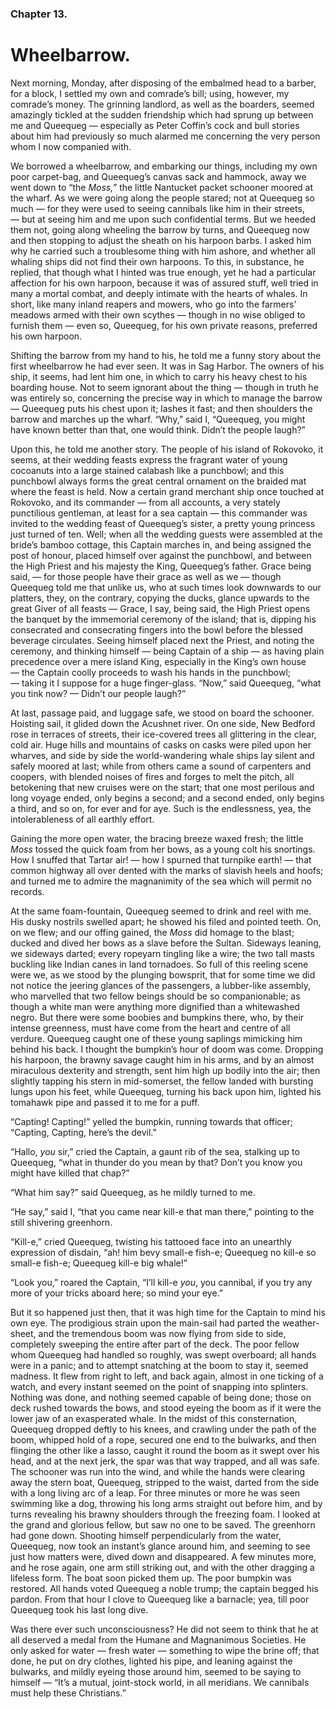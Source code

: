 ### Chapter 13. 
Wheelbarrow.
============


Next morning, Monday, after disposing of the embalmed head to a barber, for a
block, I settled my own and comrade’s bill; using, however, my comrade’s money.
The grinning landlord, as well as the boarders, seemed amazingly tickled at the
sudden friendship which had sprung up between me and Queequeg — especially as
Peter Coffin’s cock and bull stories about him had previously so much alarmed
me concerning the very person whom I now companied with.

We borrowed a wheelbarrow, and embarking our things, including my own poor
carpet-bag, and Queequeg’s canvas sack and hammock, away we went down to “the
*Moss,”* the little Nantucket packet schooner moored at the wharf. As we were
going along the people stared; not at Queequeg so much — for they were used to
seeing cannibals like him in their streets, — but at seeing him and me upon
such confidential terms. But we heeded them not, going along wheeling the
barrow by turns, and Queequeg now and then stopping to adjust the sheath on his
harpoon barbs. I asked him why he carried such a troublesome thing with him
ashore, and whether all whaling ships did not find their own harpoons. To this,
in substance, he replied, that though what I hinted was true enough, yet he had
a particular affection for his own harpoon, because it was of assured stuff,
well tried in many a mortal combat, and deeply intimate with the hearts of
whales. In short, like many inland reapers and mowers, who go into the farmers’
meadows armed with their own scythes — though in no wise obliged to furnish
them — even so, Queequeg, for his own private reasons, preferred his own
harpoon.

Shifting the barrow from my hand to his, he told me a funny story about the
first wheelbarrow he had ever seen. It was in Sag Harbor. The owners of his
ship, it seems, had lent him one, in which to carry his heavy chest to his
boarding house. Not to seem ignorant about the thing — though in truth he was
entirely so, concerning the precise way in which to manage the barrow
— Queequeg puts his chest upon it; lashes it fast; and then shoulders the
barrow and marches up the wharf. “Why,” said I, “Queequeg, you might have known
better than that, one would think. Didn’t the people laugh?”

Upon this, he told me another story. The people of his island of Rokovoko, it
seems, at their wedding feasts express the fragrant water of young cocoanuts
into a large stained calabash like a punchbowl; and this punchbowl always forms
the great central ornament on the braided mat where the feast is held. Now a
certain grand merchant ship once touched at Rokovoko, and its commander — from
all accounts, a very stately punctilious gentleman, at least for a sea captain
— this commander was invited to the wedding feast of Queequeg’s sister, a
pretty young princess just turned of ten. Well; when all the wedding guests
were assembled at the bride’s bamboo cottage, this Captain marches in, and
being assigned the post of honour, placed himself over against the punchbowl,
and between the High Priest and his majesty the King, Queequeg’s father. Grace
being said, — for those people have their grace as well as we — though Queequeg
told me that unlike us, who at such times look downwards to our platters, they,
on the contrary, copying the ducks, glance upwards to the great Giver of all
feasts — Grace, I say, being said, the High Priest opens the banquet by the
immemorial ceremony of the island; that is, dipping his consecrated and
consecrating fingers into the bowl before the blessed beverage circulates.
Seeing himself placed next the Priest, and noting the ceremony, and thinking
himself — being Captain of a ship — as having plain precedence over a mere
island King, especially in the King’s own house — the Captain coolly proceeds
to wash his hands in the punchbowl; — taking it I suppose for a huge
finger-glass. “Now,” said Queequeg, “what you tink now? — Didn’t our people
laugh?”

At last, passage paid, and luggage safe, we stood on board the schooner.
Hoisting sail, it glided down the Acushnet river. On one side, New Bedford rose
in terraces of streets, their ice-covered trees all glittering in the clear,
cold air. Huge hills and mountains of casks on casks were piled upon her
wharves, and side by side the world-wandering whale ships lay silent and safely
moored at last; while from others came a sound of carpenters and coopers, with
blended noises of fires and forges to melt the pitch, all betokening that new
cruises were on the start; that one most perilous and long voyage ended, only
begins a second; and a second ended, only begins a third, and so on, for ever
and for aye. Such is the endlessness, yea, the intolerableness of all earthly
effort.

Gaining the more open water, the bracing breeze waxed fresh; the little *Moss*
tossed the quick foam from her bows, as a young colt his snortings.  How I
snuffed that Tartar air! — how I spurned that turnpike earth! — that common
highway all over dented with the marks of slavish heels and hoofs; and turned
me to admire the magnanimity of the sea which will permit no records.

At the same foam-fountain, Queequeg seemed to drink and reel with me.  His
dusky nostrils swelled apart; he showed his filed and pointed teeth.  On, on we
flew; and our offing gained, the *Moss* did homage to the blast; ducked and dived
her bows as a slave before the Sultan. Sideways leaning, we sideways darted;
every ropeyarn tingling like a wire; the two tall masts buckling like Indian
canes in land tornadoes. So full of this reeling scene were we, as we stood by
the plunging bowsprit, that for some time we did not notice the jeering glances
of the passengers, a lubber-like assembly, who marvelled that two fellow beings
should be so companionable; as though a white man were anything more dignified
than a whitewashed negro. But there were some boobies and bumpkins there, who,
by their intense greenness, must have come from the heart and centre of all
verdure. Queequeg caught one of these young saplings mimicking him behind his
back. I thought the bumpkin’s hour of doom was come. Dropping his harpoon, the
brawny savage caught him in his arms, and by an almost miraculous dexterity and
strength, sent him high up bodily into the air; then slightly tapping his stern
in mid-somerset, the fellow landed with bursting lungs upon his feet, while
Queequeg, turning his back upon him, lighted his tomahawk pipe and passed it to
me for a puff.

“Capting! Capting!” yelled the bumpkin, running towards that officer;
“Capting, Capting, here’s the devil.”

“Hallo, _you_ sir,” cried the Captain, a gaunt rib of the sea, stalking up to
Queequeg, “what in thunder do you mean by that? Don’t you know you might have
killed that chap?”

“What him say?” said Queequeg, as he mildly turned to me.

“He say,” said I, “that you came near kill-e that man there,” pointing to the
still shivering greenhorn.

“Kill-e,” cried Queequeg, twisting his tattooed face into an unearthly
expression of disdain, “ah! him bevy small-e fish-e; Queequeg no kill-e so
small-e fish-e; Queequeg kill-e big whale!”

“Look you,” roared the Captain, “I’ll kill-e *you*, you cannibal, if you try
any more of your tricks aboard here; so mind your eye.”

But it so happened just then, that it was high time for the Captain to mind his
own eye. The prodigious strain upon the main-sail had parted the weather-sheet,
and the tremendous boom was now flying from side to side, completely sweeping
the entire after part of the deck. The poor fellow whom Queequeg had handled so
roughly, was swept overboard; all hands were in a panic; and to attempt
snatching at the boom to stay it, seemed madness. It flew from right to left,
and back again, almost in one ticking of a watch, and every instant seemed on
the point of snapping into splinters. Nothing was done, and nothing seemed
capable of being done; those on deck rushed towards the bows, and stood eyeing
the boom as if it were the lower jaw of an exasperated whale. In the midst of
this consternation, Queequeg dropped deftly to his knees, and crawling under
the path of the boom, whipped hold of a rope, secured one end to the bulwarks,
and then flinging the other like a lasso, caught it round the boom as it swept
over his head, and at the next jerk, the spar was that way trapped, and all was
safe. The schooner was run into the wind, and while the hands were clearing
away the stern boat, Queequeg, stripped to the waist, darted from the side with
a long living arc of a leap. For three minutes or more he was seen swimming
like a dog, throwing his long arms straight out before him, and by turns
revealing his brawny shoulders through the freezing foam. I looked at the grand
and glorious fellow, but saw no one to be saved. The greenhorn had gone down.
Shooting himself perpendicularly from the water, Queequeg, now took an
instant’s glance around him, and seeming to see just how matters were, dived
down and disappeared. A few minutes more, and he rose again, one arm still
striking out, and with the other dragging a lifeless form.  The boat soon
picked them up. The poor bumpkin was restored. All hands voted Queequeg a noble
trump; the captain begged his pardon. From that hour I clove to Queequeg like a
barnacle; yea, till poor Queequeg took his last long dive.

Was there ever such unconsciousness? He did not seem to think that he at all
deserved a medal from the Humane and Magnanimous Societies. He only asked for
water — fresh water — something to wipe the brine off; that done, he put on dry
clothes, lighted his pipe, and leaning against the bulwarks, and mildly eyeing
those around him, seemed to be saying to himself — “It’s a mutual, joint-stock
world, in all meridians. We cannibals must help these Christians.”



